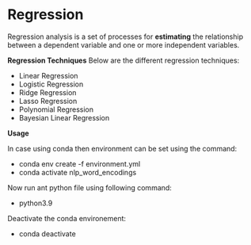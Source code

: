 # Regression

Regression analysis is a set of processes for **estimating** the relationship between a dependent variable and one or more
independent variables.

**Regression Techniques**
Below are the different regression techniques:

- Linear Regression
- Logistic Regression
- Ridge Regression
- Lasso Regression
- Polynomial Regression
- Bayesian Linear Regression

**Usage**

In case using conda then environment can be set using the command:
- conda env create -f environment.yml
- conda activate nlp_word_encodings

Now run ant python file using following command:
- python3.9 <python file name>

Deactivate the conda environement:
- conda deactivate
